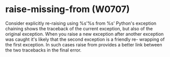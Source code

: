 # raise-missing-from (W0707)

Consider explicitly re-raising using %s'%s from %s' Python's exception
chaining shows the traceback of the current exception, but also of the
original exception. When you raise a new exception after another
exception was caught it's likely that the second exception is a friendly
re- wrapping of the first exception. In such cases raise from provides a
better link between the two tracebacks in the final error.
